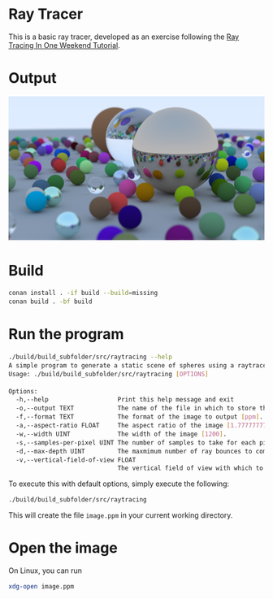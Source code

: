 # Ray Tracer

This is a basic ray tracer, developed as an exercise following the [Ray Tracing In One Weekend Tutorial](https://raytracing.github.io/books/RayTracingInOneWeekend.html).

# Output

![](img/output.png)

# Build

```bash
conan install . -if build --build=missing
conan build . -bf build
```

# Run the program

```bash
./build/build_subfolder/src/raytracing --help
A simple program to generate a static scene of spheres using a raytracer
Usage: ./build/build_subfolder/src/raytracing [OPTIONS]

Options:
  -h,--help                   Print this help message and exit
  -o,--output TEXT            The name of the file in which to store the output [image.ppm].
  -f,--format TEXT            The format of the image to output [ppm].
  -a,--aspect-ratio FLOAT     The aspect ratio of the image [1.7777777777777777].
  -w,--width UINT             The width of the image [1200].
  -s,--samples-per-pixel UINT The number of samples to take for each pixel [500].
  -d,--max-depth UINT         The maxmimum number of ray bounces to compute [50].
  -v,--vertical-field-of-view FLOAT
                              The vertical field of view with which to view the scene, in degrees [20].
```

To execute this with default options, simply execute the following:

```bash
./build/build_subfolder/src/raytracing
```

This will create the file `image.ppm` in your current working directory.

# Open the image

On Linux, you can run

```bash
xdg-open image.ppm
```
